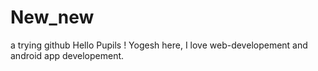 # New_new
a trying github
Hello Pupils !
Yogesh here, I love web-developement and android app developement.
